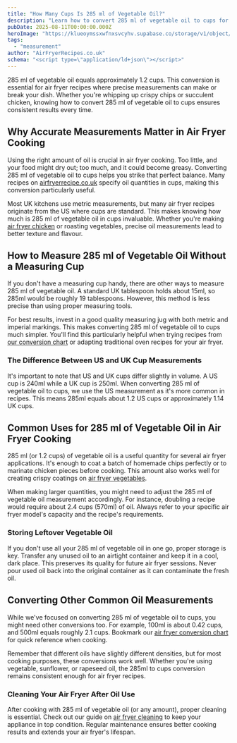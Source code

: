 ```yaml
---
title: "How Many Cups Is 285 ml of Vegetable Oil?"
description: "Learn how to convert 285 ml of vegetable oil to cups for perfect air fryer recipes every time. Get accurate measurements in seconds!"
pubDate: 2025-08-11T00:00:00.000Z
heroImage: "https://klueoymssxwfnxsvcyhv.supabase.co/storage/v1/object/public/md/how-many-cups-is-285-ml-of-vegetable-oil-9c50430f.webp"
tags:
  - "measurement"
author: "AirFryerRecipes.co.uk"
schema: "<script type=\"application/ld+json\"></script>"
---
```


<p>285 ml of vegetable oil equals approximately 1.2 cups. This conversion is essential for air fryer recipes where precise measurements can make or break your dish. Whether you're whipping up crispy chips or succulent chicken, knowing how to convert 285 ml of vegetable oil to cups ensures consistent results every time.</p>

<h2>Why Accurate Measurements Matter in Air Fryer Cooking</h2>
<p>Using the right amount of oil is crucial in air fryer cooking. Too little, and your food might dry out; too much, and it could become greasy. Converting 285 ml of vegetable oil to cups helps you strike that perfect balance. Many recipes on <a href=https://www.airfryerrecipe.co.uk>airfryerrecipe.co.uk</a> specify oil quantities in cups, making this conversion particularly useful.</p>
<p>Most UK kitchens use metric measurements, but many air fryer recipes originate from the US where cups are standard. This makes knowing how much is 285 ml of vegetable oil in cups invaluable. Whether you're making <a href=https://www.airfryerrecipe.co.uk/recipe-category/chicken>air fryer chicken</a> or roasting vegetables, precise oil measurements lead to better texture and flavour.</p>

<h2>How to Measure 285 ml of Vegetable Oil Without a Measuring Cup</h2>
<p>If you don't have a measuring cup handy, there are other ways to measure 285 ml of vegetable oil. A standard UK tablespoon holds about 15ml, so 285ml would be roughly 19 tablespoons. However, this method is less precise than using proper measuring tools.</p>
<p>For best results, invest in a good quality measuring jug with both metric and imperial markings. This makes converting 285 ml of vegetable oil to cups much simpler. You'll find this particularly helpful when trying recipes from <a href=https://www.airfryerrecipe.co.uk/air-fryer-conversion-chart>our conversion chart</a> or adapting traditional oven recipes for your air fryer.</p>

<h3>The Difference Between US and UK Cup Measurements</h3>
<p>It's important to note that US and UK cups differ slightly in volume. A US cup is 240ml while a UK cup is 250ml. When converting 285 ml of vegetable oil to cups, we use the US measurement as it's more common in recipes. This means 285ml equals about 1.2 US cups or approximately 1.14 UK cups.</p>

<h2>Common Uses for 285 ml of Vegetable Oil in Air Fryer Cooking</h2>
<p>285 ml (or 1.2 cups) of vegetable oil is a useful quantity for several air fryer applications. It's enough to coat a batch of homemade chips perfectly or to marinate chicken pieces before cooking. This amount also works well for creating crispy coatings on <a href=https://www.airfryerrecipe.co.uk/recipe-category/vegetables>air fryer vegetables</a>.</p>
<p>When making larger quantities, you might need to adjust the 285 ml of vegetable oil measurement accordingly. For instance, doubling a recipe would require about 2.4 cups (570ml) of oil. Always refer to your specific air fryer model's capacity and the recipe's requirements.</p>

<h3>Storing Leftover Vegetable Oil</h3>
<p>If you don't use all your 285 ml of vegetable oil in one go, proper storage is key. Transfer any unused oil to an airtight container and keep it in a cool, dark place. This preserves its quality for future air fryer sessions. Never pour used oil back into the original container as it can contaminate the fresh oil.</p>

<h2>Converting Other Common Oil Measurements</h2>
<p>While we've focused on converting 285 ml of vegetable oil to cups, you might need other conversions too. For example, 100ml is about 0.42 cups, and 500ml equals roughly 2.1 cups. Bookmark our <a href=https://www.airfryerrecipe.co.uk/air-fryer-conversion-chart>air fryer conversion chart</a> for quick reference when cooking.</p>
<p>Remember that different oils have slightly different densities, but for most cooking purposes, these conversions work well. Whether you're using vegetable, sunflower, or rapeseed oil, the 285ml to cups conversion remains consistent enough for air fryer recipes.</p>

<h3>Cleaning Your Air Fryer After Oil Use</h3>
<p>After cooking with 285 ml of vegetable oil (or any amount), proper cleaning is essential. Check out our guide on <a href=https://www.airfryerrecipe.co.uk/air-fryer-cleaner>air fryer cleaning</a> to keep your appliance in top condition. Regular maintenance ensures better cooking results and extends your air fryer's lifespan.</p>